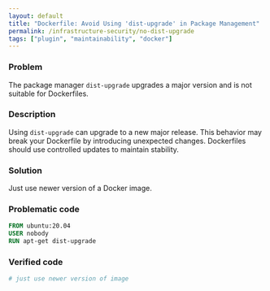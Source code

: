 ```yaml
---
layout: default
title: "Dockerfile: Avoid Using 'dist-upgrade' in Package Management"
permalink: /infrastructure-security/no-dist-upgrade
tags: ["plugin", "maintainability", "docker"]
---
```


### Problem
The package manager `dist-upgrade` upgrades a major version and is not suitable for Dockerfiles.

### Description
Using `dist-upgrade` can upgrade to a new major release. This behavior may break your Dockerfile by introducing unexpected changes. Dockerfiles should use controlled updates to maintain stability.

### Solution
Just use newer version of a Docker image.

### Problematic code
```dockerfile
FROM ubuntu:20.04
USER nobody
RUN apt-get dist-upgrade
```

### Verified code
```dockerfile
# just use newer version of image
```